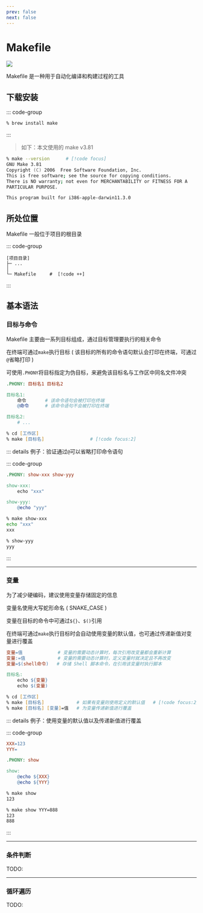 ```yaml
---
prev: false
next: false
---
```


# Makefile

![](/static/skill-images/dev-tools--makefile.png)

Makefile 是一种用于自动化编译和构建过程的工具

## 下载安装

::: code-group

```zsh [Homebrew]
% brew install make
```

:::

> 如下：本文使用的 make v3.81

```zsh
% make --version      # [!code focus]
GNU Make 3.81
Copyright (C) 2006  Free Software Foundation, Inc.
This is free software; see the source for copying conditions.
There is NO warranty; not even for MERCHANTABILITY or FITNESS FOR A
PARTICULAR PURPOSE.

This program built for i386-apple-darwin11.3.0
```

## 所处位置

Makefile 一般位于项目的根目录

::: code-group

```[目录结构]
[项目目录]
├─ ...
│
└─ Makefile     #  [!code ++]
```

:::

## 基本语法

### 目标与命令

Makefile 主要由一系列目标组成，通过目标管理要执行的相关命令

在终端可通过`make`执行目标 ( 该目标的所有的命令语句默认会打印在终端，可通过`@`省略打印 )

可使用`.PHONY`将目标指定为伪目标，来避免该目标名与工作区中同名文件冲突

```Makefile
.PHONY: 目标名1 目标名2

目标名1:
    命令       # 该命令语句会被打印在终端
    @命令      # 该命令语句不会被打印在终端

目标名2:
    # ...
```

```zsh
% cd [工作区]
% make [目标名]                 # [!code focus:2]
```

::: details 例子：验证通过`@`可以省略打印命令语句

::: code-group

```Makefile [Makefile]
.PHONY: show-xxx show-yyy

show-xxx:
	echo "xxx"

show-yyy:
	@echo "yyy"
```

```zsh [执行目标]
% make show-xxx
echo "xxx"
xxx

% show-yyy
yyy
```

:::

---

### 变量

为了减少硬编码，建议使用变量存储固定的信息

变量名使用大写蛇形命名 ( SNAKE_CASE )

变量在目标的命令中可通过`${}`、`$()`引用

在终端可通过`make`执行目标时会自动使用变量的默认值，也可通过传递新值对变量进行覆盖

```Makefile
变量=值             # 变量的需要动态计算时，每次引用改变量都会重新计算
变量:=值            # 变量的需要动态计算时，定义变量时就决定且不再改变
变量=$(shell命令)   # 存储 Shell 脚本命令，在引用该变量时执行脚本

目标名:
    echo ${变量}
    echo $(变量)
```

```zsh
% cd [工作区]
% make [目标名]            # 如果有变量则使用定义的默认值   # [!code focus:2]
% make [目标名] [变量]=值   # 为变量传递新值进行覆盖
```

::: details 例子：使用变量的默认值以及传递新值进行覆盖

::: code-group

```Makefile [Makefile]
XXX=123
YYY=

.PHONY: show

show:
	@echo ${XXX}
	@echo ${YYY}
```

```zsh [执行目标]
% make show
123

% make show YYY=888
123
888
```

:::

---

### 条件判断

TODO:

---

### 循环遍历

TODO:

<!-- ## 相关链接

- [快速入门](https://www.bilibili.com/video/BV1tyWWeeEpp/?spm_id_from=333.1387.homepage.video_card.click&vd_source=8960252a3845b76b699282b11f36ab5c)
- [Makefileの基本](https://zenn.dev/keitean/articles/aaef913b433677) -->
